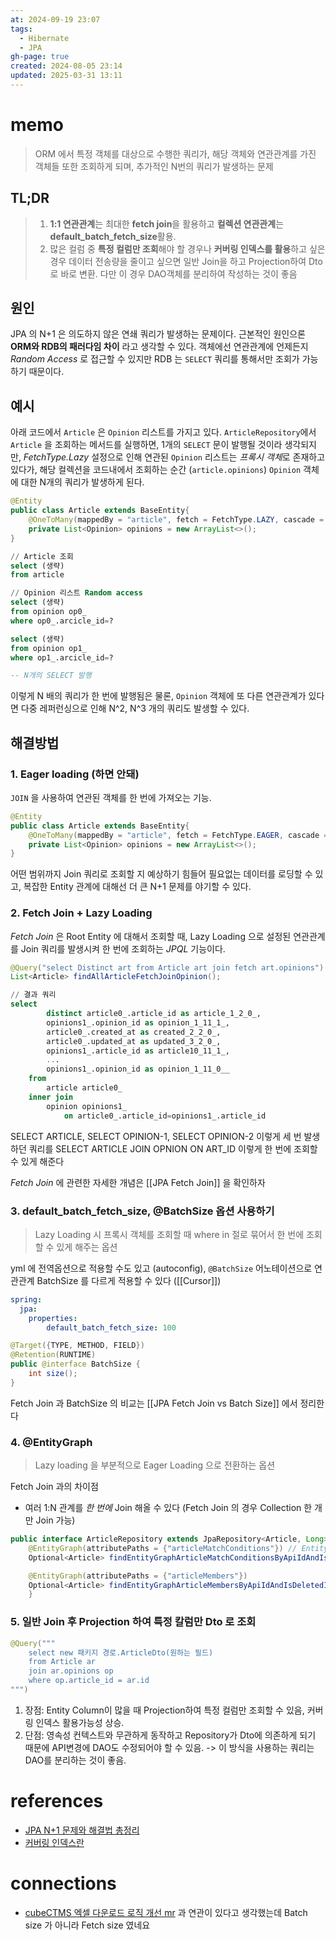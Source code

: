 ```yaml
---
at: 2024-09-19 23:07
tags:
  - Hibernate
  - JPA
gh-page: true
created: 2024-08-05 23:14
updated: 2025-03-31 13:11
---
```

# memo
> ORM 에서 특정 객체를 대상으로 수행한 쿼리가, 해당 객체와 연관관계를 가진 객체들 또한 조회하게 되며, 추가적인 N번의 쿼리가 발생하는 문제

## TL;DR
> 1) **1:1 연관관계**는 최대한 **fetch join**을 활용하고 **컬렉션 연관관계**는 **default_batch_fetch_size**활용.
> 2) 많은 컬럼 중 **특정 컬럼만 조회**해야 할 경우나 **커버링 인덱스를 활용**하고 싶은 경우 데이터 전송량을 줄이고 싶으면 일반 Join을 하고 Projection하여 Dto로 바로 변환. 
> 	다만 이 경우 DAO객체를 분리하여 작성하는 것이 좋음


## 원인
JPA 의 N+1 은 의도하지 않은 연쇄 쿼리가 발생하는 문제이다.
근본적인 원인으론 **ORM와 RDB의 패러다임 차이** 라고 생각할 수 있다. 객체에선 연관관계에 언제든지 *Random Access* 로 접근할 수 있지만 RDB 는 `SELECT` 쿼리를 통해서만 조회가 가능하기 때문이다.

## 예시
아래 코드에서 `Article` 은 `Opinion` 리스트를 가지고 있다. `ArticleRepository`에서 `Article` 을 조회하는 메서드를 실행하면, 1개의 `SELECT` 문이 발행될 것이라 생각되지만,
*FetchType.Lazy* 설정으로 인해 연관된 `Opinion` 리스트는 *프록시 객체*로 존재하고 있다가, 해당 컬렉션을 코드내에서 조회하는 순간 (`article.opinions`) `Opinion` 객체에 대한 N개의 쿼리가 발생하게 된다.
```java
@Entity
public class Article extends BaseEntity{
    @OneToMany(mappedBy = "article", fetch = FetchType.LAZY, cascade = CascadeType.REMOVE)
    private List<Opinion> opinions = new ArrayList<>();
}
```

```sql
// Article 조회
select (생략)
from article

// Opinion 리스트 Random access
select (생략)
from opinion op0_
where op0_.arcicle_id=?

select (생략)
from opinion op1_
where op1_.arcicle_id=?

-- N개의 SELECT 발행
```

이렇게 N 배의 쿼리가 한 번에 발행됨은 물론, `Opinion` 객체에 또 다른 연관관계가 있다면 다중 레퍼런싱으로 인해 N^2, N^3 개의 쿼리도 발생할 수 있다.

## 해결방법
### 1. Eager loading (하면 안돼)
`JOIN` 을 사용하여 연관된 객체를 한 번에 가져오는 기능.
```java
@Entity
public class Article extends BaseEntity{
    @OneToMany(mappedBy = "article", fetch = FetchType.EAGER, cascade = CascadeType.REMOVE)
    private List<Opinion> opinions = new ArrayList<>();
}
```

어떤 범위까지 Join 쿼리로 조회할 지 예상하기 힘들어 필요없는 데이터를 로딩할 수 있고, 
복잡한 Entity 관계에 대해선 더 큰 N+1 문제를 야기할 수 있다.

### 2. Fetch Join + Lazy Loading
*Fetch Join* 은 Root Entity 에 대해서 조회할 때, Lazy Loading 으로 설정된 연관관계를 Join 쿼리를 발생시켜 한 번에 조회하는 *JPQL* 기능이다.
```java
@Query("select Distinct art from Article art join fetch art.opinions")
List<Article> findAllArticleFetchJoinOpinion();
```

```sql
// 결과 쿼리
select
        distinct article0_.article_id as article_1_2_0_,
        opinions1_.opinion_id as opinion_1_11_1_,
        article0_.created_at as created_2_2_0_,
        article0_.updated_at as updated_3_2_0_,
        opinions1_.article_id as article10_11_1_,
        ...
        opinions1_.opinion_id as opinion_1_11_0__ 
    from
        article article0_ 
    inner join
        opinion opinions1_ 
            on article0_.article_id=opinions1_.article_id
```

SELECT ARTICLE, SELECT OPINION-1, SELECT OPINION-2 이렇게 세 번 발생하던 쿼리를 
SELECT ARTICLE JOIN OPNION ON ART_ID 이렇게 한 번에 조회할 수 있게 해준다

*Fetch Join* 에 관련한 자세한 개념은 [[JPA Fetch Join]] 을 확인하자

### 3. default_batch_fetch_size, @BatchSize 옵션 사용하기
> Lazy Loading 시 프록시 객체를 조회할 때 where in 절로 묶어서 한 번에 조회할 수 있게 해주는 옵션

yml 에 전역옵션으로 적용할 수도 있고 (autoconfig), `@BatchSize` 어노테이션으로 연관관계 BatchSize 를 다르게 적용할 수 있다 ([[Cursor]])
```yml
spring:
  jpa:
    properties:
        default_batch_fetch_size: 100
```
```java
@Target({TYPE, METHOD, FIELD})
@Retention(RUNTIME) 
public @interface BatchSize { 
	int size(); 
}
```

Fetch Join 과 BatchSize 의 비교는 [[JPA Fetch Join vs Batch Size]] 에서 정리한다

### 4. @EntityGraph
> Lazy loading 을 부분적으로 Eager Loading 으로 전환하는 옵션

Fetch Join 과의 차이점
- 여러 1:N 관계를 *한 번에* Join 해올 수 있다 (Fetch Join 의 경우 Collection 한 개만 Join 가능)

```java
public interface ArticleRepository extends JpaRepository<Article, Long> , ArticleRepositoryCustom {
    @EntityGraph(attributePaths = {"articleMatchConditions"}) // Entity 멤버 이름
    Optional<Article> findEntityGraphArticleMatchConditionsByApiIdAndIsDeletedIsFalse(String articleId);

    @EntityGraph(attributePaths = {"articleMembers"})
    Optional<Article> findEntityGraphArticleMembersByApiIdAndIsDeletedIsFalse(String articleId);
    }
```

### 5. 일반 Join 후 Projection 하여 특정 칼럼만 Dto 로 조회
```kotlin
@Query("""
	select new 패키지 경로.ArticleDto(원하는 필드) 
	from Article ar
	join ar.opinions op
	where op.article_id = ar.id
""")
```
1. 장점: Entity Column이 많을 때 Projection하여 특정 컬럼만 조회할 수 있음, 커버링 인덱스 활용가능성 상승.
2. 단점: 영속성 컨텍스트와 무관하게 동작하고 Repository가 Dto에 의존하게 되기 때문에 API변경에 DAO도 수정되어야 할 수 있음.
-> 이 방식을 사용하는 쿼리는 DAO를 분리하는 것이 좋음.

# references
- [JPA N+1 문제와 해결법 총정리](https://velog.io/@xogml951/JPA-N1-%EB%AC%B8%EC%A0%9C-%ED%95%B4%EA%B2%B0-%EC%B4%9D%EC%A0%95%EB%A6%AC)
- [커버링 인덱스란](https://velog.io/@boo105/%EC%BB%A4%EB%B2%84%EB%A7%81-%EC%9D%B8%EB%8D%B1%EC%8A%A4)
# connections
- [cubeCTMS 엑셀 다운로드 로직 개선 mr](https://gitlab.crsdev.io/ctms/ctms-api/-/merge_requests/1044) 과 연관이 있다고 생각했는데 Batch size 가 아니라 Fetch size 였네요
